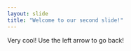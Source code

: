 ```yaml
---
layout: slide
title: "Welcome to our second slide!"
---
```

Very cool!
Use the left arrow to go back!
